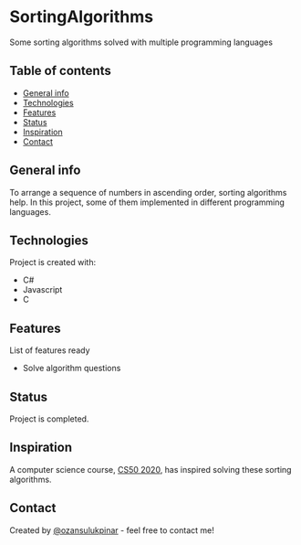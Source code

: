 # SortingAlgorithms

Some sorting algorithms solved with multiple programming languages

## Table of contents

- [General info](#general-info)
- [Technologies](#technologies)
- [Features](#features)
- [Status](#status)
- [Inspiration](#inspiration)
- [Contact](#contact)

## General info

To arrange a sequence of numbers in ascending order, sorting algorithms help. In this project, some of them implemented in different programming languages.

## Technologies

Project is created with:

- C#
- Javascript
- C

## Features

List of features ready

- Solve algorithm questions

## Status

Project is completed.

## Inspiration

A computer science course, [CS50 2020](https://www.youtube.com/watch?v=gR6nycuZKlM), has inspired solving these sorting algorithms.

## Contact

Created by [@ozansulukpinar](https://github.com/ozansulukpinar) - feel free to contact me!
